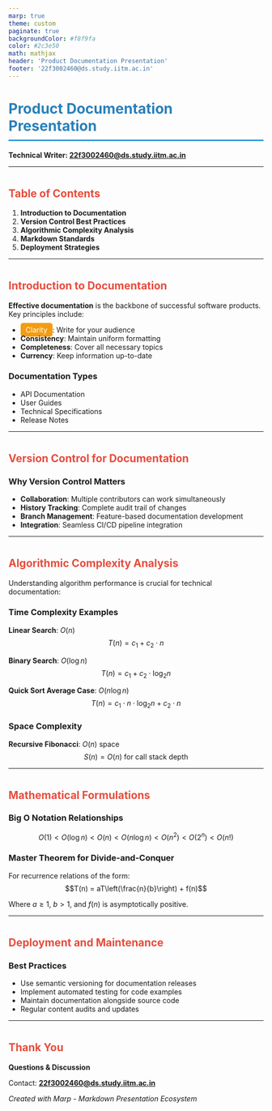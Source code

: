 ```yaml
---
marp: true
theme: custom
paginate: true
backgroundColor: #f8f9fa
color: #2c3e50
math: mathjax
header: 'Product Documentation Presentation'
footer: '22f3002460@ds.study.iitm.ac.in'
---
```


<style>
/* Custom theme specification */
section {
  font-family: 'Segoe UI', Tahoma, Geneva, Verdana, sans-serif;
  font-size: 24px;
  line-height: 1.6;
}

h1 {
  color: #2980b9;
  border-bottom: 3px solid #3498db;
  padding-bottom: 10px;
}

h2 {
  color: #e74c3c;
  margin-top: 40px;
}

.highlight {
  background-color: #f39c12;
  color: white;
  padding: 5px 10px;
  border-radius: 5px;
}

.center {
  text-align: center;
}
</style>

<!-- _class: center -->
# Product Documentation Presentation

**Technical Writer: 22f3002460@ds.study.iitm.ac.in**

---

## Table of Contents

1. **Introduction to Documentation**
2. **Version Control Best Practices**
3. **Algorithmic Complexity Analysis**
4. **Markdown Standards**
5. **Deployment Strategies**

---

## Introduction to Documentation

**Effective documentation** is the backbone of successful software products. Key principles include:

- <span class="highlight">Clarity</span>: Write for your audience
- **Consistency**: Maintain uniform formatting
- **Completeness**: Cover all necessary topics
- **Currency**: Keep information up-to-date

### Documentation Types
- API Documentation
- User Guides
- Technical Specifications
- Release Notes

---

<!-- _backgroundImage: "https://images.unsplash.com/photo-1451187580459-43490279c0fa?ixlib=rb-4.0.3&auto=format&fit=crop&w=1920&q=80" -->
## Version Control for Documentation

### Why Version Control Matters

- **Collaboration**: Multiple contributors can work simultaneously
- **History Tracking**: Complete audit trail of changes
- **Branch Management**: Feature-based documentation development
- **Integration**: Seamless CI/CD pipeline integration

---

## Algorithmic Complexity Analysis

Understanding algorithm performance is crucial for technical documentation:

### Time Complexity Examples

**Linear Search**: $O(n)$
$$T(n) = c_1 + c_2 \cdot n$$

**Binary Search**: $O(\log n)$
$$T(n) = c_1 + c_2 \cdot \log_2 n$$

**Quick Sort Average Case**: $O(n \log n)$
$$T(n) = c_1 \cdot n \cdot \log_2 n + c_2 \cdot n$$

### Space Complexity

**Recursive Fibonacci**: $O(n)$ space
$$S(n) = O(n) \text{ for call stack depth}$$

---

## Mathematical Formulations

### Big O Notation Relationships

$$O(1) < O(\log n) < O(n) < O(n \log n) < O(n^2) < O(2^n) < O(n!)$$

### Master Theorem for Divide-and-Conquer

For recurrence relations of the form:
$$T(n) = aT\left(\frac{n}{b}\right) + f(n)$$

Where $a \geq 1$, $b > 1$, and $f(n)$ is asymptotically positive.

---

## Deployment and Maintenance

### Best Practices

- Use semantic versioning for documentation releases
- Implement automated testing for code examples
- Maintain documentation alongside source code
- Regular content audits and updates

---

<!-- _class: center -->
## Thank You

**Questions & Discussion**

Contact: **22f3002460@ds.study.iitm.ac.in**

*Created with Marp - Markdown Presentation Ecosystem*
